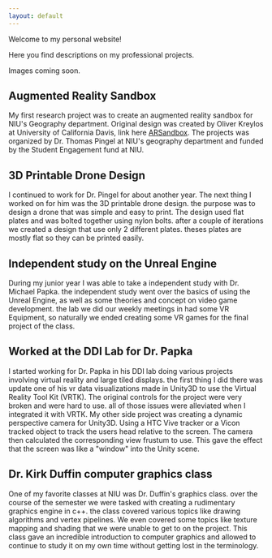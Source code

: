 ```yaml
---
layout: default
---
```


Welcome to my personal website!

Here you find descriptions on my professional projects.

Images coming soon.

## Augmented Reality Sandbox
My first research project was to create an augmented reality sandbox for NIU's Geography department. Original design was created by Oliver Kreylos at University of California Davis, link here [ARSandbox](http://idav.ucdavis.edu/~okreylos/ResDev/SARndbox/). The projects was organized by Dr. Thomas Pingel at NIU's geography department and funded by the Student Engagement fund at NIU.

## 3D Printable Drone Design
I continued to work for Dr. Pingel for about another year. The next thing I worked on for him was the 3D printable drone design. the purpose was to design a drone that was simple and easy to print. The design used flat plates and was bolted together using nylon bolts. after a couple of iterations we created a design that use only 2 different plates. theses plates are mostly flat so they can be printed easily.

## Independent study on the Unreal Engine
During my junior year I was able to take a independent study with Dr. Michael Papka. the independent study went over the basics of using the Unreal Engine, as well as some theories and concept on video game development. the lab we did our weekly meetings in had some VR Equipment, so naturally we ended creating some VR games for the final project of the class.

## Worked at the DDI Lab for Dr. Papka
I started working for Dr. Papka in his DDI lab doing various projects involving virtual reality and large tiled displays. the first thing I did there was update one of his vr data visualizations made in Unity3D to use the Virtual Reality Tool Kit (VRTK). The original controls for the project were very broken and were hard to use. all of those issues were alleviated when I integrated it with VRTK. My other side project was creating a dynamic perspective camera for Unity3D. Using a HTC Vive tracker or a Vicon tracked object to track the users head relative to the screen. The camera then calculated the corresponding view frustum to use. This gave the effect that the screen was like a "window" into the Unity scene.

## Dr. Kirk Duffin computer graphics class
One of my favorite classes at NIU was Dr. Duffin's graphics class. over the course of the semester we were tasked with creating a rudimentary graphics engine in c++. the class covered various topics like drawing algorithms and vertex pipelines. We even covered some topics like texture mapping and shading that we were unable to get to on the project. This class gave an incredible introduction to computer graphics and allowed to continue to study it on my own time without getting lost in the terminology.
